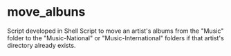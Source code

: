 # move_albuns
Script developed in Shell Script to move an artist's albums from the "Music" folder to the "Music-National" or "Music-International" folders if that artist's directory already exists.
